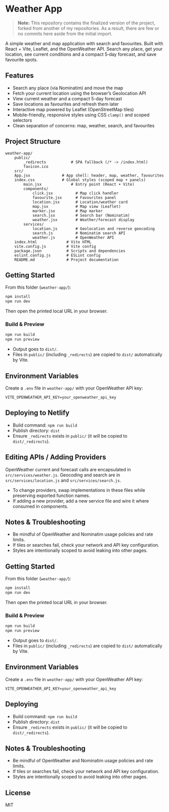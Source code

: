 # Weather App

> **Note:** This repository contains the finalized version of the project, forked from another of my repositories. As a result, there are few or no commits here aside from the initial import.

A simple weather and map application with search and favourites. Built with React + Vite, Leaflet, and the OpenWeather API. Search any place, get your location, see current conditions and a compact 5‑day forecast, and save favourite spots.

## Features

- Search any place (via Nominatim) and move the map
- Fetch your current location using the browser’s Geolocation API
- View current weather and a compact 5-day forecast
- Save locations as favourites and refresh them later
- Interactive map powered by Leaflet (OpenStreetMap tiles)
- Mobile-friendly, responsive styles using CSS `clamp()` and scoped selectors
- Clean separation of concerns: map, weather, search, and favourites

## Project Structure

```
weather-app/
	public/
		_redirects           # SPA fallback (/* -> /index.html)
		favicon.ico
	src/
	App.jsx              # App shell: header, map, weather, favourites
	index.css            # Global styles (scoped map + panels)
		main.jsx             # Entry point (React + Vite)
		components/
			click.jsx          # Map click handler
			favourite.jsx      # Favourites panel
			location.jsx       # Location/weather card
			map.jsx            # Map view (Leaflet)
			marker.jsx         # Map marker
			search.jsx         # Search bar (Nominatim)
			weather.jsx        # Weather/forecast display
		services/
			location.js        # Geolocation and reverse geocoding
			search.js          # Nominatim search API
			weather.js         # OpenWeather API
	index.html             # Vite HTML
	vite.config.js         # Vite config
	package.json           # Scripts and dependencies
	eslint.config.js       # ESLint config
	README.md              # Project documentation
```

## Getting Started

From this folder (`weather-app/`):

```powershell
npm install
npm run dev
```

Then open the printed local URL in your browser.

### Build & Preview

```powershell
npm run build
npm run preview
```

- Output goes to `dist/`.
- Files in `public/` (including `_redirects`) are copied to `dist/` automatically by Vite.

## Environment Variables

Create a `.env` file in `weather-app/` with your OpenWeather API key:

```
VITE_OPENWEATHER_API_KEY=your_openweather_api_key
```

## Deploying to Netlify

- Build command: `npm run build`
- Publish directory: `dist`
- Ensure `_redirects` exists in `public/` (it will be copied to `dist/_redirects`).

## Editing APIs / Adding Providers

OpenWeather current and forecast calls are encapsulated in `src/services/weather.js`. Geocoding and search are in `src/services/location.js` and `src/services/search.js`.

- To change providers, swap implementations in these files while preserving exported function names.
- If adding a new provider, add a new service file and wire it where consumed in components.

## Notes & Troubleshooting

- Be mindful of OpenWeather and Nominatim usage policies and rate limits.
- If tiles or searches fail, check your network and API key configuration.
- Styles are intentionally scoped to avoid leaking into other pages.

## Getting Started

From this folder (`weather-app/`):

```powershell
npm install
npm run dev
```

Then open the printed local URL in your browser.

### Build & Preview

```powershell
npm run build
npm run preview
```

- Output goes to `dist/`.
- Files in `public/` (including `_redirects`) are copied to `dist/` automatically by Vite.

## Environment Variables

Create a `.env` file in `weather-app/` with your OpenWeather API key:

```
VITE_OPENWEATHER_API_KEY=your_openweather_api_key
```

## Deploying

- Build command: `npm run build`
- Publish directory: `dist`
- Ensure `_redirects` exists in `public/` (it will be copied to `dist/_redirects`).

## Notes & Troubleshooting

- Be mindful of OpenWeather and Nominatim usage policies and rate limits.
- If tiles or searches fail, check your network and API key configuration.
- Styles are intentionally scoped to avoid leaking into other pages.

## License

MIT
